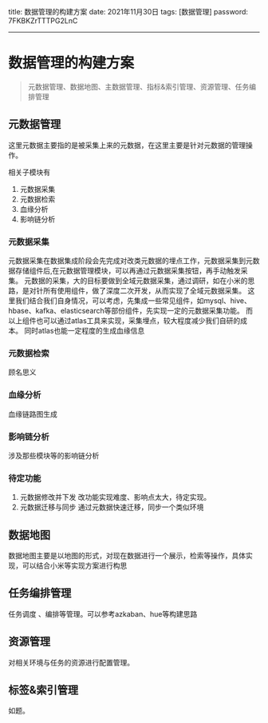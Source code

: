 title:  数据管理的构建方案
date:  2021年11月30日
tags: [数据管理]
password: 7FKBKZrTTTPG2LnC

---
 <!--more-->
 # 数据管理的构建方案

> 元数据管理、数据地图、主数据管理、指标&索引管理、资源管理、任务编排管理

 ## 元数据管理

 这里元数据主要指的是被采集上来的元数据，在这里主要是针对元数据的管理操作。

 相关子模块有
 1. 元数据采集
 2. 元数据检索
 4. 血缘分析
 5. 影响链分析

### 元数据采集

元数据采集在数据集成阶段会先完成对改类元数据的埋点工作，元数据采集到元数据存储组件后,在元数据管理模块，可以再通过元数据采集按钮，再手动触发采集。
元数据的采集，大的目标要做到全域元数据采集，通过调研，如在小米的思路，是对针所有使用组件，做了深度二次开发，从而实现了全域元数据采集。
这里我们结合我们自身情况，可以考虑，先集成一些常见组件，如mysql、hive、hbase、kafka、elasticsearch等部份组件，先实现一定的元数据采集功能。
而以上组件也可以通过atlas工具来实现，采集埋点，较大程度减少我们自研的成本。
同时atlas也能一定程度的生成血缘信息

### 元数据检索

顾名思义

### 血缘分析

血缘链路图生成

### 影响链分析

涉及那些模块等的影响链分析

### 待定功能

1. 元数据修改并下发
改功能实现难度、影响点太大，待定实现。
2. 元数据迁移与同步
通过元数据快速迁移，同步一个类似环境

## 数据地图

数据地图主要是以地图的形式，对现在数据进行一个展示，检索等操作，具体实现，可以结合小米等实现方案进行构思

## 任务编排管理

任务调度 、编排等管理。可以参考azkaban、hue等构建思路

## 资源管理

对相关环境与任务的资源进行配置管理。



## 标签&索引管理

如题。

